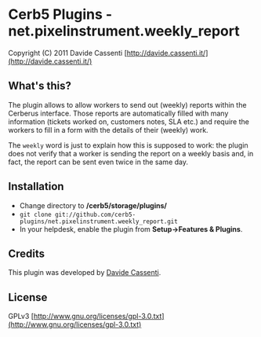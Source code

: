 Cerb5 Plugins - net.pixelinstrument.weekly_report
=================================================
Copyright (C) 2011 Davide Cassenti
[http://davide.cassenti.it/](http://davide.cassenti.it/)  

What's this?
------------
The plugin allows to allow workers to send out (weekly) reports within the Cerberus interface. Those reports are automatically filled with many information (tickets worked on, customers notes, SLA etc.) and require the workers to fill in a form with the details of their (weekly) work.

The `weekly` word is just to explain how this is supposed to work: the plugin does not verify that a worker is sending the report on a weekly basis and, in fact, the report can be sent even twice in the same day.

Installation
------------
* Change directory to **/cerb5/storage/plugins/**
* `git clone git://github.com/cerb5-plugins/net.pixelinstrument.weekly_report.git`
* In your helpdesk, enable the plugin from **Setup->Features & Plugins**.

Credits
-------
This plugin was developed by [Davide Cassenti](http://davide.cassenti.it/).

License
-------

GPLv3 
[http://www.gnu.org/licenses/gpl-3.0.txt](http://www.gnu.org/licenses/gpl-3.0.txt)  
